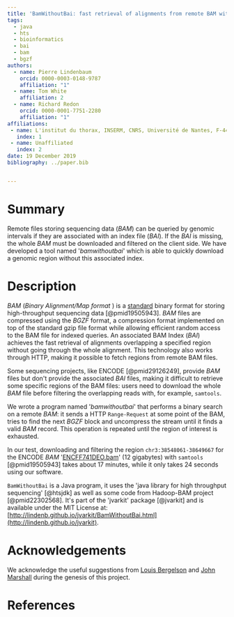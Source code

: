```yaml
---
title: 'BamWithoutBai: fast retrieval of alignments from remote BAM without index.'
tags:
  - java
  - hts
  - bioinformatics
  - bai
  - bam
  - bgzf
authors:
  - name: Pierre Lindenbaum
    orcid: 0000-0003-0148-9787
    affiliation: "1"
  - name: Tom White
    affiliation: 2
  - name: Richard Redon
    orcid: 0000-0001-7751-2280
    affiliation: "1"
affiliations:
 - name: L'institut du thorax, INSERM, CNRS, Université de Nantes, F-44000 Nantes, France.
   index: 1
 - name: Unaffiliated
   index: 2
date: 19 December 2019
bibliography: ../paper.bib


---
```


# Summary

Remote files storing sequencing data (*BAM*) can be queried by genomic intervals if they are associated with an index file (*BAI*). If the *BAI* is missing, the whole *BAM* must be downloaded and filtered on the client side. We have developed a tool named '*bamwithoutbai*' which is able to quickly download a genomic region without this associated index.

# Description

*BAM* (*Binary Alignment/Map format* ) is a [standard](https://samtools.github.io/hts-specs/SAMv1.pdf) binary format for storing high-throughput sequencing data [@pmid19505943]. *BAM* files are compressed using the *BGZF* format, a compression format implemented on top of the standard gzip file format while allowing efficient random access to the BAM file for indexed queries. An associated BAM Index (*BAI*) achieves the fast retrieval of alignments overlapping a specified region without going through the whole alignment. This technology also works through HTTP, making it possible to fetch regions from remote BAM files.

Some sequencing projects, like ENCODE [@pmid29126249], provide *BAM* files but don't provide the associated *BAI* files, making it difficult to retrieve some specific regions of the BAM files: users need to download the whole *BAM* file before filtering the overlapping reads with, for example, `samtools`.

We wrote a program named '*bamwithoutbai*' that performs a binary search on a remote *BAM*: it sends a HTTP `Range-Request` at some point of the BAM, tries to find the next *BGZF* block and uncompress the stream until it finds a valid *BAM* record. This operation is repeated until the region of interest is exhausted.

In our test, downloading and filtering the region `chr3:38548061-38649667` for the ENCODE *BAM* '[ENCFF741DEO.bam](https://www.encodeproject.org/files/ENCFF741DEO/@@download/ENCFF741DEO.bam)' (12 gigabytes) with `samtools`  [@pmid19505943] takes about 17 minutes, while it only takes 24 seconds using our software.

`BamWithoutBai` is a Java program, it uses the 'java library for high throughput sequencing' [@htsjdk] as well as some code from Hadoop-BAM project [@pmid22302568]. It's part of the 'jvarkit' package [@jvarkit] and is available under the MIT License at: [http://lindenb.github.io/jvarkit/BamWithoutBai.html](http://lindenb.github.io/jvarkit).

# Acknowledgements

We acknowledge the useful suggestions from [Louis Bergelson](https://github.com/samtools/htsjdk/issues/1445#issuecomment-565599459) and [John Marshall](https://twitter.com/jomarnz/status/1205532441353560066) during the genesis of this project.

# References
